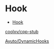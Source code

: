 # Hook

- [Hook](#hook)

[coolxv/cpp-stub](https://github.com/coolxv/cpp-stub)

[Ayuto/DynamicHooks](https://github.com/Ayuto/DynamicHooks)
